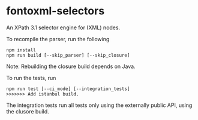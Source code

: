 # fontoxml-selectors

An XPath 3.1 selector engine for (XML) nodes.

To recompile the parser, run the following

```
npm install
npm run build [--skip_parser] [--skip_closure]
```

Note: Rebuilding the closure build depends on Java.

To run the tests, run

```
npm run test [--ci_mode] [--integration_tests]
>>>>>>> Add istanbul build.
```

The integration tests run all tests only using the externally public API, using the clusore build.
